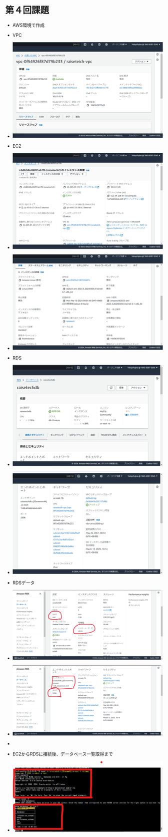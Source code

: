 # 第４回課題
+ AWS環境で作成
+ VPC
+ ![VPC](./pictures/VPC.png)
+ EC2
+ ![EC2](./pictures/EC2-1.png)
+ ![EC2](./pictures/EC2-2.png)
+ RDS
+ ![RDS](./pictures/RDS1.png)
+ ![RDS](./pictures/RDS2.png)

+ RDSデータ
+ ![RDS](./pictures/RDSデータ１.png)
+ ![RDS](./pictures/RDSデータ２.png)
+ 
+ EC2からRDSに接続後、データベース一覧取得まで
+ ![接続完了](./pictures/EC2からRDS.png)